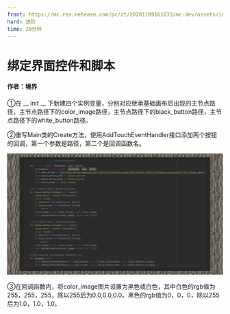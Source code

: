 ```yaml
---
front: https://mc.res.netease.com/pc/zt/20201109161633/mc-dev/assets/img/4_1.2374ef65.jpg
hard: 进阶
time: 20分钟
---
```


# 绑定界面控件和脚本



#### 作者：境界



①在 __ init __ 下新建四个实例变量，分别对应继承基础画布后出现的主节点路径，主节点路径下的color_image路径，主节点路径下的black_button路径，主节点路径下的white_button路径。

②重写Main类的Create方法，使用AddTouchEventHandler接口添加两个按钮的回调，第一个参数是路径，第二个是回调函数名。

![](./images/4_1.jpg)



③在回调函数内，将color_image图片设置为黑色或白色，其中白色的rgb值为255，255，255，除以255后为0.0,0.0,0.0。黑色的rgb值为0，0，0，除以255后为1.0，1.0，1.0。